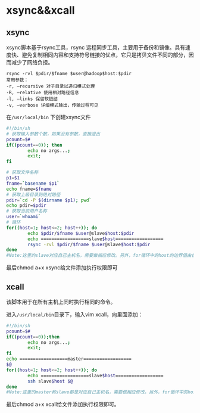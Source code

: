 # xsync&&xcall

## xsync

xsync脚本基于rsync工具，rsync 远程同步工具，主要用于备份和镜像。具有速度快、避免复制相同内容和支持符号链接的优点，它只是拷贝文件不同的部分，因而减少了网络负担。

```
rsync -rvl $pdir/$fname $user@hadoop$host:$pdir
常用参数：
-r, –recursive 对子目录以递归模式处理
-R, –relative 使用相对路径信息
-l, –links 保留软链结
-v, –verbose 详细模式输出，传输过程可见
```

在`/usr/local/bin` 下创建xsync文件

```sh
#!/bin/sh
# 获取输入参数个数，如果没有参数，直接退出
pcount=$#
if((pcount==0)); then
        echo no args...;
        exit;
fi

# 获取文件名称
p1=$1
fname=`basename $p1`
echo fname=$fname
# 获取上级目录到绝对路径
pdir=`cd -P $(dirname $p1); pwd`
echo pdir=$pdir
# 获取当前用户名称
user=`whoami`
# 循环
for((host=1; host<=2; host++)); do
        echo $pdir/$fname $user@slave$host:$pdir
        echo ==================slave$host==================
        rsync -rvl $pdir/$fname $user@slave$host:$pdir
done
#Note:这里的slave对应自己主机名，需要做相应修改。另外，for循环中的host的边界值由自己的主机编号决定。sh
```

最后chmod a+x xsync给文件添加执行权限即可

## xcall

该脚本用于在所有主机上同时执行相同的命令。

进入`/usr/local/bin`目录下，输入vim xcall，向里面添加：

```sh
#!/bin/sh
pcount=$#
if((pcount==0));then
        echo no args...;
        exit;
fi
echo ==================master==================
$@
for((host=1; host<=2; host++)); do
        echo ==================slave$host==================
        ssh slave$host $@
done
#Note:这里的master和slave都是对应自己主机名，需要做相应修改。另外，for循环中的host的边界值由自己的主机编号决定。
```

最后chmod a+x xcall给文件添加执行权限即可。
